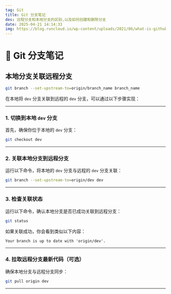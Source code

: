 ```yaml
---
tag: Git
title: Git 分支笔记 
des: 远程分支和本地分支的区别,以及如何创建和删除分支
date: 2025-04-21 14:14:33
img: https://blog.runcloud.io/wp-content/uploads/2021/06/what-is-github.png
---
```



# 📝 Git 分支笔记

## 本地分支关联远程分支

```bash
git branch --set-upstream-to=origin/branch_name branch_name
```

在本地将 `dev` 分支关联到远程的 `dev` 分支，可以通过以下步骤实现：

---

### 1. 切换到本地 `dev` 分支
首先，确保你位于本地的 `dev` 分支：
```bash
git checkout dev
```

---

### 2. 关联本地分支到远程分支
运行以下命令，将本地的 `dev` 分支与远程的 `dev` 分支关联：
```bash
git branch --set-upstream-to=origin/dev dev
```

---

### 3. 检查关联状态
运行以下命令，确认本地分支是否已成功关联到远程分支：
```bash
git status
```
如果关联成功，你会看到类似以下内容：
```
Your branch is up to date with 'origin/dev'.
```

---

### 4. 拉取远程分支最新代码（可选）
确保本地分支与远程分支同步：
```bash
git pull origin dev
```

---




